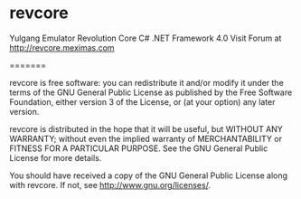 revcore
=======

Yulgang Emulator Revolution Core C# .NET Framework 4.0
Visit Forum at http://revcore.meximas.com

=======

revcore is free software: you can redistribute it and/or modify
it under the terms of the GNU General Public License as published by
the Free Software Foundation, either version 3 of the License, or
(at your option) any later version.

revcore is distributed in the hope that it will be useful,
but WITHOUT ANY WARRANTY; without even the implied warranty of
MERCHANTABILITY or FITNESS FOR A PARTICULAR PURPOSE. See the
GNU General Public License for more details.

You should have received a copy of the GNU General Public License
along with revcore. If not, see <http://www.gnu.org/licenses/>.
